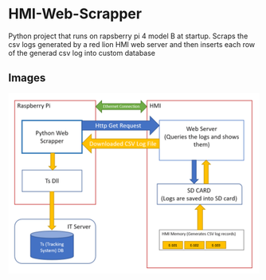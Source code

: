 # HMI-Web-Scrapper

Python project that runs on rapsberry pi 4 model B at startup. Scraps the csv logs generated by a red lion HMI web server
and then inserts each row of the generad csv log into custom database

## Images
![Schema](./images/schema.PNG)
